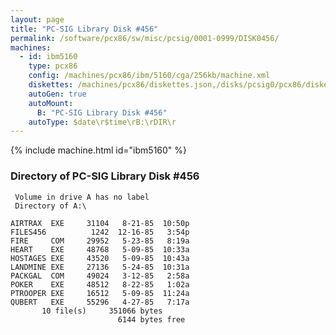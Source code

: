 ```yaml
---
layout: page
title: "PC-SIG Library Disk #456"
permalink: /software/pcx86/sw/misc/pcsig/0001-0999/DISK0456/
machines:
  - id: ibm5160
    type: pcx86
    config: /machines/pcx86/ibm/5160/cga/256kb/machine.xml
    diskettes: /machines/pcx86/diskettes.json,/disks/pcsig0/pcx86/diskettes.json
    autoGen: true
    autoMount:
      B: "PC-SIG Library Disk #456"
    autoType: $date\r$time\rB:\rDIR\r
---
```


{% include machine.html id="ibm5160" %}

### Directory of PC-SIG Library Disk #456

     Volume in drive A has no label
     Directory of A:\

    AIRTRAX  EXE     31104   8-21-85  10:50p
    FILES456          1242  12-16-85   3:54p
    FIRE     COM     29952   5-23-85   8:19a
    HEART    EXE     48768   5-09-85  10:33a
    HOSTAGES EXE     43520   5-09-85  10:43a
    LANDMINE EXE     27136   5-24-85  10:31a
    PACKGAL  COM     49024   3-12-85   2:58a
    POKER    EXE     48512   8-22-85   1:02a
    PTROOPER EXE     16512   5-09-85  11:24a
    QUBERT   EXE     55296   4-27-85   7:17a
           10 file(s)     351066 bytes
                            6144 bytes free
